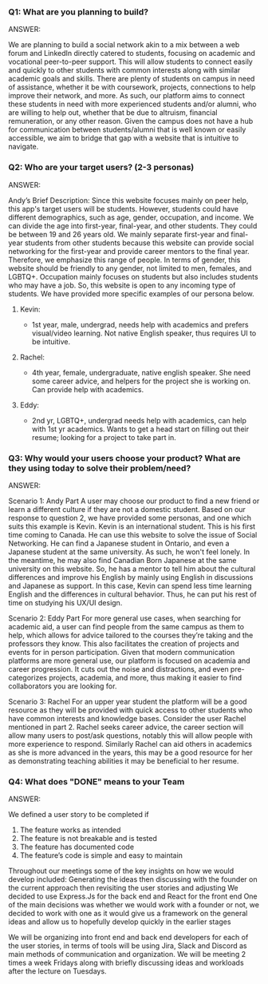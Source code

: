 ### Q1: What are you planning to build?

ANSWER:

We are planning to build a social network akin to a mix between a web forum and LinkedIn directly catered to students, focusing on academic and vocational peer-to-peer support. This will allow students to connect easily and quickly to other students with common interests along with similar academic goals and skills. There are plenty of students on campus in need of assistance, whether it be with coursework, projects, connections to help improve their network, and more. As such, our platform aims to connect these students in need with more experienced students and/or alumni, who are willing to help out, whether that be due to altruism, financial remuneration, or any other reason. Given the campus does not have a hub for communication between students/alumni that is well known or easily accessible, we aim to bridge that gap with a website that is intuitive to navigate.

### Q2: Who are your target users? (2-3 personas)

ANSWER:

Andy’s Brief Description:
Since this website focuses mainly on peer help, this app's target users will be students. However, students could have different demographics, such as age, gender, occupation, and income. We can divide the age into first-year, final-year, and other students. They could be between 19 and 26 years old. We mainly separate first-year and final-year students from other students because this website can provide social networking for the first-year and provide career mentors to the final year. Therefore, we emphasize this range of people. In terms of gender, this website should be friendly to any gender, not limited to men, females, and LGBTQ+. Occupation mainly focuses on students but also includes students who may have a job. So, this website is open to any incoming type of students. We have provided more specific examples of our persona below.


1) Kevin:
   - 1st year, male, undergrad, needs help with academics and prefers visual/video learning. Not native English speaker, thus requires UI to be intuitive.

2) Rachel:
    - 4th year, female, undergraduate, native english speaker. She need some career advice, and helpers for the project she is working on. Can provide help with academics.

3) Eddy:
   - 2nd yr, LGBTQ+, undergrad needs help with academics, can help with 1st yr academics. Wants to get a head start on filling out their resume; looking for a project to take part in.

### Q3: Why would your users choose your product? What are they using today to solve their problem/need?

ANSWER:

Scenario 1:  Andy Part
A user may choose our product to find a new friend or learn a different culture if they are not a domestic student. Based on our response to question 2, we have provided some personas, and one which suits this example is Kevin. Kevin is an international student. This is his first time coming to Canada. He can use this website to solve the issue of Social Networking. He can find a Japanese student in Ontario, and even a Japanese student at the same university. As such, he won't feel lonely. In the meantime, he may also find Canadian Born Japanese at the same university on this website. So, he has a mentor to tell him about the cultural differences and improve his English by mainly using English in discussions and Japanese as support. In this case, Kevin can spend less time learning English and the differences in cultural behavior. Thus, he can put his rest of time on studying his UX/UI design.

Scenario 2:  Eddy Part
For more general use cases, when searching for academic aid, a user can find people from the same campus as them to help, which allows for advice tailored to the courses they’re taking and the professors they know. This also facilitates the creation of projects and events for in person participation. Given that modern communication platforms are more general use, our platform is focused on academia and career progression. It cuts out the noise and distractions, and even pre-categorizes projects, academia, and more, thus making it easier to find collaborators you are looking for.

Scenario 3: Rachel
For an upper year student the platform will be a good resource as they will be provided with quick access to other students who have common interests and knowledge bases. Consider the user Rachel mentioned in part 2. Rachel seeks career advice, the career section will allow many users to post/ask questions, notably this will allow people with more experience to respond. Similarly Rachel can aid others in academics as she is more advanced in the years, this may be a good resource for her as demonstrating teaching abilities it may be beneficial to her resume.

### Q4: What does "DONE" means to your Team 

ANSWER:

We defined a user story to be completed if
1) The feature works as intended
2) The feature is not breakable and is tested
3) The feature has documented code
4) The feature’s code is simple and easy to maintain

Throughout our meetings some of the key insights on how we would develop included:
Generating the ideas then discussing with the founder on the current approach then revisiting the user stories and adjusting
We decided to use Express.Js for the back end and React for the front end
One of the main decisions was whether we would work with a founder or not, we decided to work with one as it would give us a framework on the general ideas and allow us to hopefully develop quickly in the earlier stages
  
We will be organizing into front end and back end developers for each of the user stories, in terms of tools will be using Jira, Slack and Discord as main methods of communication and organization. We will be meeting 2 times a week Fridays along with briefly discussing ideas and workloads after the lecture on Tuesdays.
